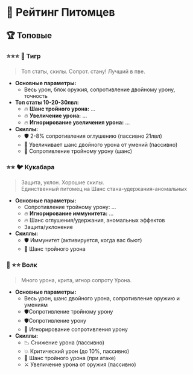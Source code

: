 # 🐾 **Рейтинг Питомцев**

## 🏆 **Топовые**

### ⭐⭐⭐ 🐯 **Тигр** 
> Топ статы, скилы. Сопрот. стану! Лучший в пве.
- **Основные параметры:**  
  - Весь урон, блок оружия, сопротивление двойному урону, точность  
- **Топ статы 10-20-30лвл:**  
  - 🔥 **Шанс тройного урона:** …  
  - 🔥 **Увеличение урона:** …  
  - 🔥 **Игнорирование увеличения урона:** …  
- **Скиллы:**  
  - 🛡️ 2-8% сопротивления оглушению (пассивно 21лвл)
  - 🎯 Увеличивает шанс двойного урона от умений  (пассивно)
  - 🚫 Сопротивление тройному урону (шанс)

### ⭐⭐ 🐦 **Кукабара**  
> Защита, уклон. Хорошие скилы.  
> Единственный питомец на Шанс стана-удержания-аномальных
- **Основные параметры:**  
  - Сопротивление тройному урону: …  
  - 🔥 **Игнорирование иммунитета:** …  
  - 🔥 Шанс оглушения/удержания, аномальных эффектов  
  - Защита/уклонение  
- **Скиллы:**  
  - 🛡️ Иммунитет (активируется, когда вас бьют)  
  - 🎯 Шанс тройного урона

### 🐺 ⭐⭐ **Волк**  
> Много урона, крита, игнор сопроту Урона.
- **Основные параметры:**  
  - Весь урон, шанс двойного урона, сопротивление оружию и умениям  
  - 🛡️Сопротивление тройному урону
  - 🛡️Сопротивление урону  
  - 🚫 Игнорирование сопротивления урону  
- **Скиллы:**  
  - 📉 Снижение урона (пассивно)  
  - 💥 Критический урон (до 10%, пассивно)
  - 🎯 Шанс тройного урона (при атаке)  
  - ⚔️ Увеличение урона от оружия (пассивно)  
